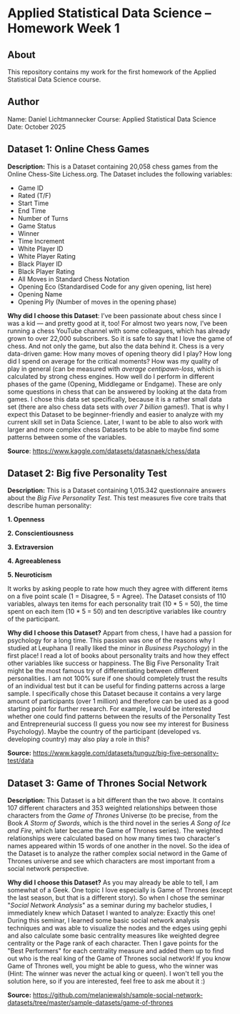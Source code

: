 # Applied Statistical Data Science – Homework Week 1

## About
This repository contains my work for the first homework of the Applied Statistical Data Science course.

## Author
Name: Daniel Lichtmannecker
Course: Applied Statistical Data Science  
Date: October 2025

## Dataset 1: Online Chess Games
**Description:** 
This is a Dataset containing 20,058 chess games from the Online Chess-Site Lichess.org. The Dataset includes the following variables: 
- Game ID
- Rated (T/F)
- Start Time
- End Time
- Number of Turns
- Game Status
- Winner
- Time Increment
- White Player ID
- White Player Rating
- Black Player ID
- Black Player Rating
- All Moves in Standard Chess Notation
- Opening Eco (Standardised Code for any given opening, list here)
- Opening Name
- Opening Ply (Number of moves in the opening phase)

**Why did I choose this Dataset**: 
I’ve been passionate about chess since I was a kid — and pretty good at it, too! For almost two years now, I’ve been running a chess YouTube channel with some colleagues, which has already grown to over 22,000 subscribers. So it is safe to say that I love the game of chess. And not only the game, but also the data behind it. Chess is a very data-driven game: How many moves of opening theory did I play? How long did I spend on average for the critical moments? How was my quality of play in general (can be measured with *average centipawn-loss*, which is calculated by strong chess engines. How well do I perform in different phases of the game (Opening, Middlegame or Endgame). These are only some questions in chess that can be answered by looking at the data from games. 
I chose this data set specifically, because it is a rather small data set (there are also chess data sets with *over 7 billion* games!). That is why I expect this Dataset to be beginner-friendly and easier to analyze with my current skill set in Data Science. Later, I want to be able to also work with larger and more complex chess Datasets to be able to maybe find some patterns between some of the variables.

**Source**: https://www.kaggle.com/datasets/datasnaek/chess/data

## Dataset 2: Big five Personality Test
**Description:** 
This is a Dataset containing 1,015.342 questionnaire answers about the *Big Five Personality Test*. This test measures five core traits that describe human personality:

**1. Openness**

**2. Conscientiousness**

**3. Extraversion**

**4. Agreeableness**

**5. Neuroticism**

It works by asking people to rate how much they agree with different items on a five point scale (1 = Disagree, 5 = Agree).
The Dataset consists of 110 variables, always ten items for each personality trait (10 * 5 = 50), the time spent on each item (10 * 5 = 50) and ten descriptive variables like country of the participant.

**Why did I choose this Dataset?**
Appart from chess, I have had a passion for psychology for a long time. This passion was one of the reasons why I studied at Leuphana (I really liked the minor in *Business Psychology*) in the first place! I read a lot of books about personality traits and how they effect other variables like success or happiness. The Big Five Personality Trait might be the most famous try of differentiating between different personalities. I am not 100% sure if one should completely trust the results of an individual test but it can be useful for finding patterns across a large sample. 
I specifically chose this Dataset because it contains a very large amount of participants (over 1 million) and therefore can be used as a good starting point for further research. For example, I would be interested whether one could find patterns between the results of the Personality Test and Entrepreneurial success (I guess you now see my interest for Business Psychology). Maybe the country of the participant (developed vs. developing country) may also play a role in this?

**Source:** https://www.kaggle.com/datasets/tunguz/big-five-personality-test/data

## Dataset 3: Game of Thrones Social Network
**Description:** 
This Dataset is a bit different than the two above. It contains 107 different characters and 353 weighted relationships between those characters from the *Game of Thrones* Universe (to be precise, from the Book *A Storm of Swords*, which is the third novel in the series *A Song of Ice and Fire*, which later became the Game of Thrones series). The weighted relationships were calculated based on how many times two character's names appeared within 15 words of one another in the novel. So the idea of the Dataset is to analyze the rather complex social netword in the Game of Thrones universe and see which characters are most important from a social network perspective. 

**Why did I choose this Dataset?** 
As you may already be able to tell, I am somewhat of a Geek. One topic I love especially is Game of Thrones (except the last season, but that is a different story). So when I chose the seminar "*Social Network Analysis*" as a seminar during my bachelor studies, I immediately knew which Dataset I wanted to analyze: Exactly this one!
During this seminar, I learned some basic social network analysis techniques and was able to visualize the nodes and the edges using gephi and also calculate some basic centrality measures like weighted degree centrality or the Page rank of each character. Then I gave points for the "Best Performers" for each centrality measure and added them up to find out who is the real king of the Game of Thrones social network! If you know Game of Thrones well, you might be able to guess, who the winner was (Hint: The winner was never the actual king or queen). I won't tell you the solution here, so if you are interested, feel free to ask me about it :)

**Source:** https://github.com/melaniewalsh/sample-social-network-datasets/tree/master/sample-datasets/game-of-thrones
